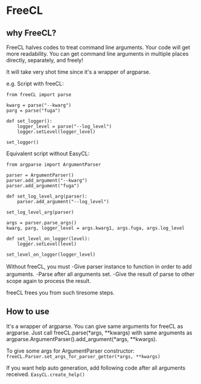 # FreeCL

## why FreeCL?

FreeCL halves codes to treat command line arguments.
Your code will get more readability.
You can get command line arguments in multiple places directly, separately, and freely!

It will take very shot time since it's a wrapper of argparse.


e.g. Script with freeCL:
```
from freeCL import parse

kwarg = parse("--kwarg")
parg = parse("fuga")

def set_logger():
    logger_level = parse("--log_level")
    logger.setLevel(logger_level)

set_logger()
```


Equivalent script without EasyCL:
```
from argparse import ArgumentParser

parser = ArgumentParser()
parser.add_argument("--kwarg")
parser.add_argument("fuga")

def set_log_level_arg(parser):
    parser.add_argument("--log_level")

set_log_level_arg(parser)

args = parser.parse_args()
kwarg, parg, logger_level = args.kwarg1, args.fuga, args.log_level

def set_level_on_logger(level):
    logger.setLevel(level)

set_level_on_logger(logger_level)
```

Without freeCL, you must
･Give parser instance to function in order to add arguments.
･Parse after all arguments set.
･Give the result of parse to other scope again to process the result.

freeCL frees you from such tiresome steps.

## How to use
It's a wrapper of argparse. You can give same arguments for freeCL as argparse.
Just call freeCL.parse(*args, **kwargs) with same arguments as argparse.ArgumentParser().add_argument(*args, **kwargs).

To give some args for ArgumentParser constructor: 
```freeCL.Parser.set_args_for_parser_getter(*args, **kwargs)```

If you want help auto generation, add following code after all arguments received.
```EasyCL.create_help()```

